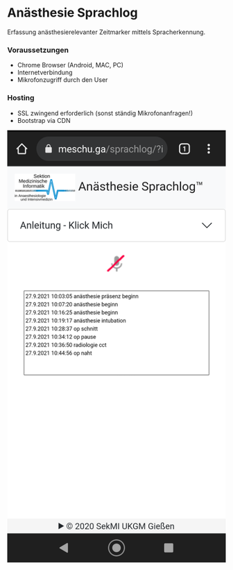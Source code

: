 # Anästhesie Sprachlog

Erfassung anästhesierelevanter Zeitmarker mittels Spracherkennung.


### Voraussetzungen

* Chrome Browser (Android, MAC, PC)
* Internetverbindung
* Mikrofonzugriff durch den User

### Hosting

* SSL zwingend erforderlich (sonst ständig Mikrofonanfragen!)
* Bootstrap via CDN

![Anästhesie Sprachlog](img/sprachlog.png)